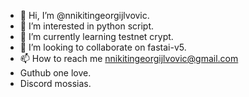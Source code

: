 - 👋 Hi, I’m @nnikitingeorgijlvovic.
- 👀 I’m interested in python script.
- 🌱 I’m currently learning testnet crypt.
- 💞️ I’m looking to collaborate on fastai-v5.
- 📫 How to reach me nnikitingeorgijlvovic@gmail.com
- Guthub one love.
- Discord mossias.
#
